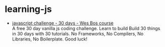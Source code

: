 # learning-js

* [javascript challenge - 30 days - Wes Bos course](https://javascript30.com/) <br/> A free 30 day vanilla js coding challenge. Learn to build Build 30 things in 30 days with 30 tutorials. No Frameworks, No Compilers, No Libraries, No Boilerplate. Good luck!

